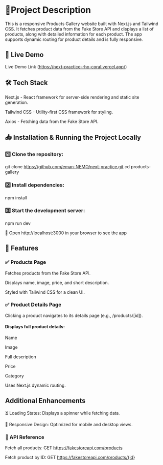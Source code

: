 # 📌Project Description

This is a responsive Products Gallery website built with Next.js and Tailwind CSS. It fetches product data from the Fake Store API and displays a list of products, along with detailed information for each product. The app supports dynamic routing for product details and is fully responsive.

## 🚀 Live Demo

Live Demo Link (https://next-practice-rho-coral.vercel.app/)


## 🛠 Tech Stack

Next.js - React framework for server-side rendering and static site generation.

Tailwind CSS - Utility-first CSS framework for styling.

Axios - Fetching data from the Fake Store API.

## 📥 Installation & Running the Project Locally

### 1️⃣ Clone the repository:

git clone https://github.com/eman-NEMO/next-practice.git
cd products-gallery

### 2️⃣ Install dependencies:

npm install  

### 3️⃣ Start the development server:

npm run dev  

🔹 Open http://localhost:3000 in your browser to see the app



## 📌 Features

### ✅ Products Page

Fetches products from the Fake Store API.

Displays name, image, price, and short description.

Styled with Tailwind CSS for a clean UI.

### ✅ Product Details Page

Clicking a product navigates to its details page (e.g., /products/[id]).

#### Displays full product details:

Name

Image

Full description

Price

Category

Uses Next.js dynamic routing.

##  Additional Enhancements


⏳ Loading States: Displays a spinner while fetching data.

📱 Responsive Design: Optimized for mobile and desktop views.

### 🔗 API Reference

Fetch all products: GET https://fakestoreapi.com/products

Fetch product by ID: GET https://fakestoreapi.com/products/{id}

